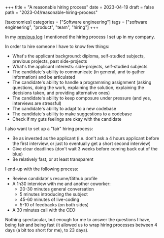 +++
title = "A reasonable hiring process"
date = 2023-04-19
draft = false
path = "2023-04/reasonable-hiring-process"

[taxonomies]
categories = ["Software engineering"]
tags = ["software engineering", "product", "team", "hiring"]
+++

In my [previous log](@/2023-04-12_cto-retrospective.md) I mentioned the hiring process I set up in my company.

In order to hire someone I have to know few things:
- What's the applicant background: diploma, self-studied subjects, previous projects, past side-projects
- What's the applicant interests: side-projects, self-studied subjects
- The candidate's ability to communicate (in general, and to gather information) and be articulated
- The candidate's ability to handle a programming assignment (asking questions, doing the work, explaining the solution, explaining the decisions taken, and providing alternative ones)
- The candidate's ability to keep composure under pressure (and yes, interviews are stressful)
- The candidate's ability to adapt to a new codebase
- The candidate's ability to make suggestions to a codebase
- Check if my guts feelings are okay with the candidate

I also want to set up a "fair" hiring process:
- Be as invested as the applicant (i.e. don't ask a 4 hours applicant before the first interview, or just to eventually get a short second interview)
- Give clear deadlines (don't wait 3 weeks before coming back out of the blue)
- Be relatively fast, or at least transparent

I end-up with the following process:
- Review candidate's resume/Github profile
- A 1h30 interview with me and another coworker:
  - 20-30 minutes general conversation
  - 5 minutes introducing the subject
  - 45-60 minutes of live-coding
  - 5-10 of feedbacks (on both sides)
- A 30 minutes call with the CEO

Nothing spectacular, but enough for me to answer the questions I have, being fair and being fast (it allowed us to wrap hiring processes between 4 days (a bit too short for me), to 23 days).
